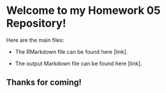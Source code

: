 # Welcome to my Homework 05 Repository!

Here are the main files:

- The RMarkdown file can be found here [link].

- The output Markdown file can be found here [link].



## Thanks for coming!